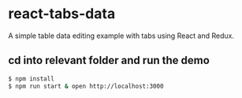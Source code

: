 # react-tabs-data

A simple table data editing example with tabs using React and Redux.

## cd into relevant folder and run the demo

```bash
$ npm install
$ npm run start & open http://localhost:3000
```
